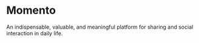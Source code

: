 # Momento
An indispensable, valuable, and meaningful platform for sharing and social interaction in daily life.
